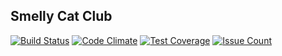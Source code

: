 ## Smelly Cat Club

[![Build Status](https://travis-ci.org/su-tests/smelly-cat-club.svg?branch=master)](https://travis-ci.org/su-tests/smelly-cat-club)
[![Code Climate](https://lima.codeclimate.com/github/su-tests/smelly-cat-club/badges/gpa.svg)](https://lima.codeclimate.com/github/su-tests/smelly-cat-club)
[![Test Coverage](https://lima.codeclimate.com/github/su-tests/smelly-cat-club/badges/coverage.svg)](https://lima.codeclimate.com/github/su-tests/smelly-cat-club/coverage)
[![Issue Count](https://lima.codeclimate.com/github/su-tests/smelly-cat-club/badges/issue_count.svg)](https://lima.codeclimate.com/github/su-tests/smelly-cat-club)
